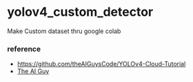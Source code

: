 # yolov4_custom_detector

Make Custom dataset thru google colab


### reference 
+ https://github.com/theAIGuysCode/YOLOv4-Cloud-Tutorial
+ [The AI Guy](https://youtu.be/mmj3nxGT2YQ)
